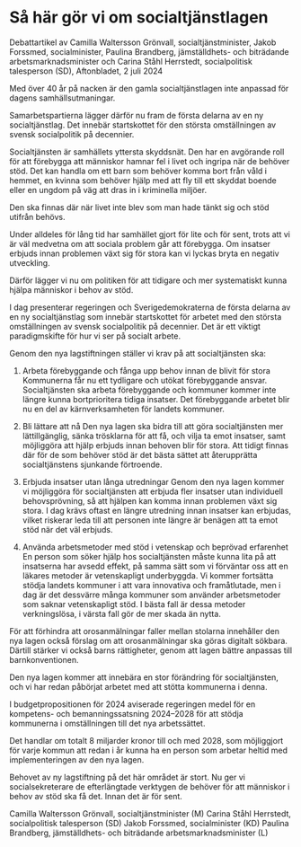 # Så här gör vi om socialtjänstlagen

Debattartikel av Camilla Waltersson Grönvall, socialtjänstminister, Jakob Forssmed, socialminister, Paulina Brandberg, jämställdhets- och biträdande arbetsmarknadsminister och Carina Ståhl Herrstedt, socialpolitisk talesperson (SD), Aftonbladet, 2 juli 2024

Med över 40 år på nacken är den gamla socialtjänstlagen inte anpassad för dagens samhällsutmaningar.

Samarbetspartierna lägger därför nu fram de första delarna av en ny socialtjänstlag. Det innebär startskottet för den största omställningen av svensk socialpolitik på decennier.

Socialtjänsten är samhällets yttersta skyddsnät. Den har en avgörande roll för att förebygga att människor hamnar fel i livet och ingripa när de behöver stöd. Det kan handla om ett barn som behöver komma bort från våld i hemmet, en kvinna som behöver hjälp med att fly till ett skyddat boende eller en ungdom på väg att dras in i kriminella miljöer.

Den ska finnas där när livet inte blev som man hade tänkt sig och stöd utifrån behövs.

Under alldeles för lång tid har samhället gjort för lite och för sent, trots att vi är väl medvetna om att sociala problem går att förebygga. Om insatser erbjuds innan problemen växt sig för stora kan vi lyckas bryta en negativ utveckling.

Därför lägger vi nu om politiken för att tidigare och mer systematiskt kunna hjälpa människor i behov av stöd.

I dag presenterar regeringen och Sverigedemokraterna de första delarna av en ny socialtjänstlag som innebär startskottet för arbetet med den största omställningen av svensk socialpolitik på decennier. Det är ett viktigt paradigmskifte för hur vi ser på socialt arbete.

Genom den nya lagstiftningen ställer vi krav på att socialtjänsten ska:

1. Arbeta förebyggande och fånga upp behov innan de blivit för stora
Kommunerna får nu ett tydligare och utökat förebyggande ansvar. Socialtjänsten ska arbeta förebyggande och kommuner kommer inte längre kunna bortprioritera tidiga insatser. Det förebyggande arbetet blir nu en del av kärnverksamheten för landets kommuner.

2. Bli lättare att nå
Den nya lagen ska bidra till att göra socialtjänsten mer lättillgänglig, sänka trösklarna för att få, och vilja ta emot insatser, samt möjliggöra att hjälp erbjuds innan behoven blir för stora. Att tidigt finnas där för de som behöver stöd är det bästa sättet att återupprätta socialtjänstens sjunkande förtroende.

3. Erbjuda insatser utan långa utredningar
Genom den nya lagen kommer vi möjliggöra för socialtjänsten att erbjuda fler insatser utan individuell behovsprövning, så att hjälpen kan komma innan problemen växt sig stora. I dag krävs oftast en längre utredning innan insatser kan erbjudas, vilket riskerar leda till att personen inte längre är benägen att ta emot stöd när det väl erbjuds.

4. Använda arbetsmetoder med stöd i vetenskap och beprövad erfarenhet
En person som söker hjälp hos socialtjänsten måste kunna lita på att insatserna har avsedd effekt, på samma sätt som vi förväntar oss att en läkares metoder är vetenskapligt underbyggda. Vi kommer fortsätta stödja landets kommuner i att vara innovativa och framåtlutade, men i dag är det dessvärre många kommuner som använder arbetsmetoder som saknar vetenskapligt stöd. I bästa fall är dessa metoder verkningslösa, i värsta fall gör de mer skada än nytta.

För att förhindra att orosanmälningar faller mellan stolarna innehåller den nya lagen också förslag om att orosanmälningar ska göras digitalt sökbara. Därtill stärker vi också barns rättigheter, genom att lagen bättre anpassas till barnkonventionen.

Den nya lagen kommer att innebära en stor förändring för socialtjänsten, och vi har redan påbörjat arbetet med att stötta kommunerna i denna.

I budgetpropositionen för 2024 aviserade regeringen medel för en kompetens- och bemanningssatsning 2024–2028 för att stödja kommunerna i omställningen till det nya arbetssättet.

Det handlar om totalt 8 miljarder kronor till och med 2028, som möjliggjort för varje kommun att redan i år kunna ha en person som arbetar heltid med implementeringen av den nya lagen.

Behovet av ny lagstiftning på det här området är stort. Nu ger vi socialsekreterare de efterlängtade verktygen de behöver för att människor i behov av stöd ska få det. Innan det är för sent.

Camilla Waltersson Grönvall, socialtjänstminister (M)
Carina Ståhl Herrstedt, socialpolitisk talesperson (SD)
Jakob Forssmed, socialminister (KD)
Paulina Brandberg, jämställdhets- och biträdande arbetsmarknadsminister (L)
